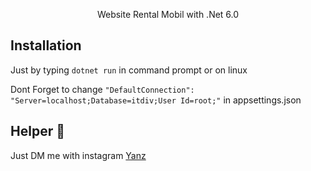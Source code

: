 <p align="center">Website Rental Mobil with .Net 6.0</p>

## Installation

Just by typing ```dotnet run``` in command prompt or on linux

Dont Forget to change ```"DefaultConnection": "Server=localhost;Database=itdiv;User Id=root;"``` in appsettings.json

## Helper 🤖

Just DM me with instagram [Yanz](https://www.instagram.com/iyanmikasa/)

